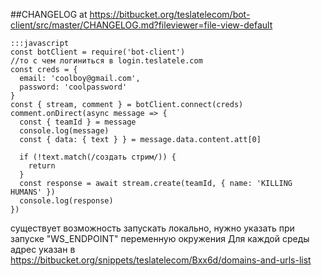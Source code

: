 ##CHANGELOG at https://bitbucket.org/teslatelecom/bot-client/src/master/CHANGELOG.md?fileviewer=file-view-default

```
:::javascript
const botClient = require('bot-client')
//то с чем логиниться в login.teslatele.com
const creds = {
  email: 'coolboy@gmail.com',
  password: 'coolpassword'
}
const { stream, comment } = botClient.connect(creds)
comment.onDirect(async message => {
  const { teamId } = message
  console.log(message)
  const { data: { text } } = message.data.content.att[0]

  if (!text.match(/создать стрим/)) {
    return
  }
  const response = await stream.create(teamId, { name: 'KILLING HUMANS' })
  console.log(response)
})

```
существует возможность запускать локально, нужно указать при запуске "WS\_ENDPOINT" переменную окружения
Для каждой среды адрес указан в https://bitbucket.org/snippets/teslatelecom/Bxx6d/domains-and-urls-list
